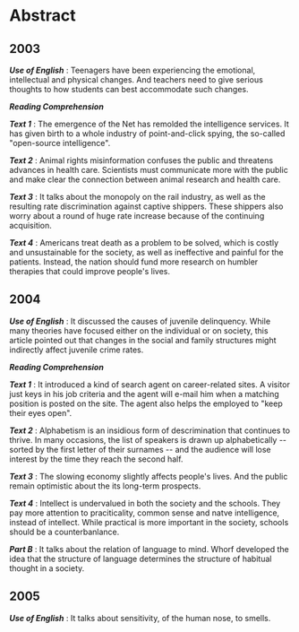 # Abstract

## 2003

***Use of English*** :
Teenagers have been experiencing the emotional, intellectual
and physical changes. And teachers need to give serious
thoughts to how students can best accommodate such changes.

***Reading Comprehension***

***Text 1*** :
The emergence of the Net has remolded the intelligence services.
It has given birth to a whole industry of point-and-click spying,
the so-called "open-source intelligence".

***Text 2*** :
Animal rights misinformation confuses the public and threatens
advances in health care. Scientists must communicate more with the
public and make clear the connection between animal research
and health care.

***Text 3*** :
It talks about the monopoly on the rail industry, as well as
the resulting rate discrimination against captive shippers.
These shippers also worry about a round of huge rate increase
because of the continuing acquisition.

***Text 4*** :
Americans treat death as a problem to be solved, which is
costly and unsustainable for the society, as well as
ineffective and painful for the patients. Instead, the nation should
fund more research on humbler therapies that could improve
people's lives.

## 2004

***Use of English*** :
It discussed the causes of juvenile delinquency. While many
theories have focused either on the individual or on society,
this article pointed out that changes in the social and family
structures might indirectly affect juvenile crime rates.

***Reading Comprehension***

***Text 1*** :
It introduced a kind of search agent on career-related sites.
A visitor just keys in his job criteria and the agent will e-mail
him when a matching position is posted on the site.
The agent also helps the employed to "keep their eyes open".

***Text 2*** :
Alphabetism is an insidious form of descrimination that continues
to thrive. In many occasions, the list of speakers is drawn up
alphabetically -- sorted by the first letter of their surnames --
and the audience will lose interest by the time they reach
the second half.

***Text 3*** :
The slowing economy slightly affects people's lives. And
the public remain optimistic about the its long-term prospects.

***Text 4*** :
Intellect is undervalued in both the society and the schools.
They pay more attention to praciticality, common sense
and natve intelligence, instead of intellect.
While practical is more important in the society, schools
should be a counterbanlance.

***Part B*** :
It talks about the relation of language to mind. Whorf developed
the idea that the structure of language determines the structure
of habitual thought in a society.

## 2005

***Use of English*** :
It talks about sensitivity, of the human nose, to smells.
